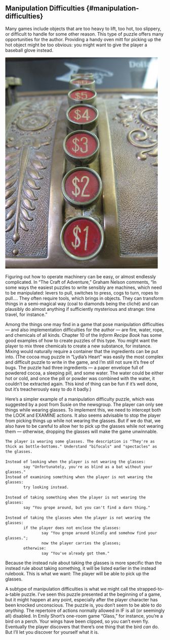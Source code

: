 ## Manipulation Difficulties {#manipulation-difficulties}

Many games include objects that are too heavy to lift, too hot, too slippery, or difficult to handle for some other reason. This type of puzzle offers many opportunities for the author. Providing a handy oven mitt for picking up the hot object might be too obvious: you might want to give the player a baseball glove instead.

![](../assets/graphics33.jpg)

Figuring out how to operate machinery can be easy, or almost endlessly complicated. In “The Craft of Adventure,” Graham Nelson comments, “In some ways the easiest puzzles to write sensibly are machines, which need to be manipulated: levers to pull, switches to press, cogs to turn, ropes to pull.... They often require tools, which brings in objects. They can transform things in a semi-magical way (coal to diamonds being the cliché) and can plausibly do almost anything if sufficiently mysterious and strange: time travel, for instance.”

Among the things one may find in a game that pose manipulation difficulties — and also implementation difficulties for the author — are fire, water, rope, and chemicals of all kinds. Chapter 10 of the _Inform Recipe Book_ has some good examples of how to create puzzles of this type. You might want the player to mix three chemicals to create a new substance, for instance. Mixing would naturally require a container that the ingredients can be put into. (The cocoa mug puzzle in “Lydia’s Heart” was easily the most complex and difficult puzzle to write in the game, and I’m still not sure it’s free of bugs. The puzzle had three ingredients — a paper envelope full of powdered cocoa, a sleeping pill, and some water. The water could be either hot or cold, and once the pill or powder was combined with the water, it couldn’t be extracted again. This kind of thing can be fun if it’s well done, but it’s treacherously easy to do it badly.)

Here’s a simpler example of a manipulation difficulty puzzle, which was suggested by a post from Susie on the newsgroup. The player can only see things while wearing glasses. To implement this, we need to intercept both the LOOK and EXAMINE actions. It also seems advisable to stop the player from picking things up while not wearing the glasses. But if we do that, we also have to be careful to allow her to pick up the glasses while not wearing them — otherwise, dropping the glasses will make the game unwinnable.

```inform7
The player is wearing some glasses. The description is "They're as thick as bottle-bottoms." Understand "bifocals" and "spectacles" as the glasses.

Instead of looking when the player is not wearing the glasses:
        say "Unfortunately, you're as blind as a bat without your glasses."
Instead of examining something when the player is not wearing the glasses:
        try looking instead.

Instead of taking something when the player is not wearing the glasses:
        say "You grope around, but you can't find a darn thing."

Instead of taking the glasses when the player is not wearing the glasses:
        if the player does not enclose the glasses:
                say "You grope around blindly and somehow find your glasses.";
                now the player carries the glasses;
        otherwise:
                say "You've already got them."
```

Because the instead rule about taking the glasses is more specific than the instead rule about taking something, it will be listed earlier in the instead rulebook. This is what we want: The player will be able to pick up the glasses.

A subtype of manipulation difficulties is what we might call the strapped-to-a-table puzzle. I’ve seen this puzzle presented at the beginning of a game, but it might happen at any point, especially after the player character has been knocked unconscious. The puzzle is, you don’t seem to be able to do _anything._ The repertoire of actions normally allowed in IF is all (or seemingly all) disabled. In Emily Short’s one-room game “Glass,” for instance, you’re a bird on a perch. Your wings have been clipped, so you can’t even fly. Eventually the player discovers that there’s one thing that the bird _can_ do. But I’ll let you discover for yourself what it is.
